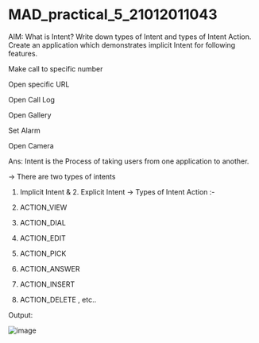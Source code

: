 # MAD_practical_5_21012011043

AIM: What is Intent? Write down types of Intent and types of Intent Action. Create an application which demonstrates implicit Intent for following features. 

Make call to specific number

Open specific URL

Open Call Log

Open Gallery

Set Alarm

Open Camera

Ans: Intent is the Process of taking users from one application to another.

-> There are two types of intents 
   1. Implicit Intent & 2. Explicit Intent
-> Types of Intent Action :-

   1. ACTION_VIEW
   2. ACTION_DIAL
   3. ACTION_EDIT
   4. ACTION_PICK
   5. ACTION_ANSWER
   6. ACTION_INSERT
   7. ACTION_DELETE , etc..

Output:

![image](https://github.com/LadvaVishal/MAD_practical_5_21012011043/assets/113240232/2da0b4ad-49c9-4c6d-a5a6-fd5dac820214)

   
